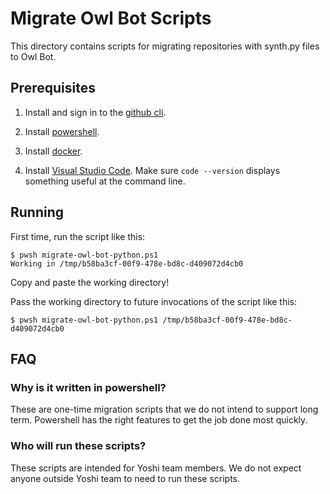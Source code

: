 # Migrate Owl Bot Scripts

This directory contains scripts for migrating repositories with synth.py files to
Owl Bot.

## Prerequisites

1.  Install and sign in to the [github cli](https://cli.github.com/).

2.  Install [powershell](https://docs.microsoft.com/en-us/powershell/scripting/install/installing-powershell?view=powershell-7.1).

3.  Install [docker](https://docs.docker.com/get-docker/).

4.  Install [Visual Studio Code](https://code.visualstudio.com/).  Make sure
    `code --version` displays something useful at the command line.

## Running

First time, run the script like this:
```
$ pwsh migrate-owl-bot-python.ps1 
Working in /tmp/b58ba3cf-00f9-478e-bd8c-d409072d4cb0
```

Copy and paste the working directory!

Pass the working directory to future invocations of the script like this:
```
$ pwsh migrate-owl-bot-python.ps1 /tmp/b58ba3cf-00f9-478e-bd8c-d409072d4cb0
```


## FAQ

### Why is it written in powershell?

These are one-time migration scripts that we do not intend to support 
long term.  Powershell has the right features to get the job done
most quickly.

### Who will run these scripts?

These scripts are intended for Yoshi team members.  We do not expect
anyone outside Yoshi team to need to run these scripts.
